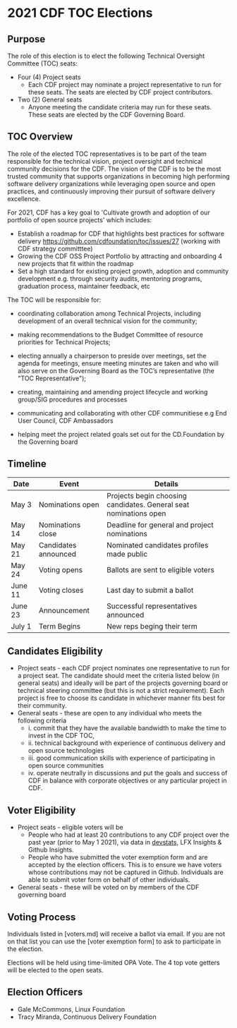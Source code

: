 # 2021 CDF TOC Elections

## Purpose

The role of this election is to elect the following Technical Oversight Committee (TOC) seats:
   * Four (4) Project seats 
      * Each CDF project may nominate a project representative to run for these seats. The seats are elected by CDF project contributors. 
   * Two (2) General seats 
      * Anyone meeting the candidate criteria may run for these seats. These seats are elected by the CDF Governing Board.

## TOC Overview

The role of the elected TOC representatives is to be part of the team responsible for the technical vision, project oversight and technical community decisions for the CDF. 
The vision of the CDF is to be the most trusted community that supports organizations in becoming high performing software delivery organizations while leveraging open source and open practices, and continuously improving their pursuit of software delivery excellence. 

For 2021, CDF has a key goal to 'Cultivate growth and adoption of our portfolio of open source projects' which includes:
  - Establish a roadmap for CDF that highlights best practices for software delivery  https://github.com/cdfoundation/toc/issues/27 (working with CDF strategy committtee)
  - Growing the CDF OSS Project Portfolio by attracting and onboarding 4 new projects that fit within the roadmap
  - Set a high standard for existing project growth, adoption and community development e.g. through security audits, mentoring programs, graduation process, maintainer feedback, etc 

The TOC will be responsible for:
  - coordinating collaboration among Technical Projects, including development of an overall technical vision for the community;

  - making recommendations to the Budget Committee of resource priorities for Technical Projects;

 -  electing annually a chairperson to preside over meetings, set the agenda for meetings, ensure meeting minutes are taken and who will also serve on the Governing Board as the TOC’s representative (the "TOC Representative");

  - creating, maintaining and amending project lifecycle and working group/SIG procedures and processes

  - communicating and collaborating with other CDF communitiese e.g End User Council, CDF Ambassadors 
  
  - helping meet the project related goals set out for the CD.Foundation by the Governing board

## Timeline

| Date  | Event | Details  |
| ----- | ----- | -------- |
| May 3 | Nominations open | Projects begin choosing candidates. General seat nominations open |
| May 14 | Nominations close | Deadline for general and project nominations |
| May 21 | Candidates announced | Nominated candidates profiles made public |
| May 24 | Voting opens | Ballots are sent to eligible voters | 
| June 11 | Voting closes | Last day to submit a ballot | 
| June 23 | Announcement | Successful representatives announced | 
| July 1 | Term Begins | New reps beging their term | 


## Candidates Eligibility

  * Project seats - each CDF project nominates one representative to run for a project seat.  The candidate should meet the criteria listed below (in general seats) and ideally will be part of the projects governing board or technical steering committee (but this is not a strict requirement). Each project is free to choose its candidate in whichever manner fits best for their community. 
  * General seats - these are open to any individual who meets the following criteria
  	-	i. commit that they have the available bandwidth to make the time to invest in the CDF TOC,
  	-	ii. technical background with experience of continuous delivery and open source technologies 
  	-	iii. good communication skills with experience of participating in open source communities 
    - iv. operate neutrally in discussions and put the goals and success of CDF in balance with corporate objectives or any particular project in CDF.

## Voter Eligibility
  * Project seats - eligible voters will be
     - People who had at least 20 contributions to any CDF project over the past year (prior to May 1 2021), via data in [devstats](https://allcdf.devstats.cd.foundation/d/9/developer-activity-counts-by-repository-group-table?orgId=1&var-period_name=Last%20year&var-metric=contributions&var-repogroup_name=All&var-country_name=All), LFX Insights & Github Insights. 
     - People who have submitted the voter exemption form and are accepted by the election officers. This is to ensure we have voters whose contributions may not be captured in Github. Individuals are able to submit voter form on behalf of other individuals. 
  * General seats - these will be voted on by members of the CDF governing board  

## Voting Process
Individuals listed in [voters.md] will receive a ballot via email. If you are
not on that list you can use the [voter exemption form] to ask
to participate in the election.

Elections will be held using time-limited OPA Vote. The 4 top vote getters will be elected to the open seats.

## Election Officers

- Gale McCommons, Linux Foundation
- Tracy Miranda, Continuous Delivery Foundation
